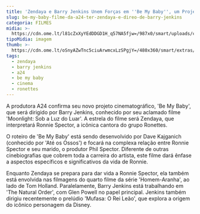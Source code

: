 ```yaml
---
title: 'Zendaya e Barry Jenkins Unem Forças em ''Be My Baby'', um Projeto da A24'
slug: be-my-baby-filme-da-a24-ter-zendaya-e-direo-de-barry-jenkins
categoria: FILMES
midia: >-
  https://cdn.ome.lt/l81cZxXyYEdDDGD1H_q57NA5fjw=/987x0/smart/uploads/conteudo/fotos/OMELETE_CAPA_-_2025-03-26T114928.774.png
tipoMidia: imagem
thumb: >-
  https://cdn.ome.lt/oSnyAZwTnc5ciuArwmcxLzSPgjY=/480x360/smart/extras/conteudos/omelete_THUMB_-_2025-03-26T114855.002.png
tags:
  - zendaya
  - barry jenkins
  - a24
  - be my baby
  - cinema
  - ronettes
---
```


A produtora A24 confirma seu novo projeto cinematográfico, 'Be My Baby', que será dirigido por Barry Jenkins, conhecido por seu aclamado filme 'Moonlight: Sob a Luz do Luar'. A estrela do filme será Zendaya, que interpretará Ronnie Spector, a icônica cantora do grupo Ronettes.

O roteiro de 'Be My Baby' está sendo desenvolvido por Dave Kajganich (conhecido por 'Até os Ossos') e focará na complexa relação entre Ronnie Spector e seu marido, o produtor Phil Spector. Diferente de outras cinebiografias que cobrem toda a carreira do artista, este filme dará ênfase a aspectos específicos e significativos da vida de Ronnie.

Enquanto Zendaya se prepara para dar vida a Ronnie Spector, ela também está envolvida nas filmagens do quarto filme da série 'Homem-Aranha', ao lado de Tom Holland. Paralelamente, Barry Jenkins está trabalhando em 'The Natural Order', com Glen Powell no papel principal. Jenkins também dirigiu recentemente o prelúdio 'Mufasa: O Rei Leão', que explora a origem do icônico personagem da Disney.
